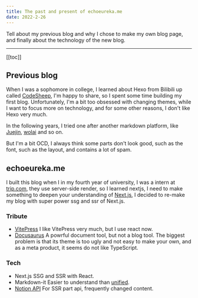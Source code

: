 ```yaml
---
title: The past and present of echoeureka.me
date: 2022-2-26
---
```


Tell about my previous blog and why I chose to make my own blog page, and finally about the technology of the new blog.

---

[[toc]]

## Previous blog

When I was a sophomore in college, I learned about Hexo from Bilibili up called [CodeSheep](https://www.bilibili.com/video/BV1Yb411a7ty), I'm happy to share, so I spent some time building my first blog. Unfortunately, I'm a bit too obsessed with changing themes, while I want to focus more on technology, and for some other reasons, I don't like Hexo very much.

In the following years, I tried one after another markdown platform, like [Juejin](https://juejin.cn/), [wolai](https://www.wolai.com/) and so on.

But I'm a bit OCD, I always think some parts don't look good, such as the font, such as the layout, and contains a lot of spam.

## echoeureka.me

I built this blog when I in my fourth year of university, I was a intern at [trip.com](trip.com), they use server-side render, so I learned nextjs, I need to make something to deepen your understanding of [Next.js](https://nextjs.org/), I decided to re-make my blog with super power ssg and ssr of Next.js.

### Tribute

- [VitePress](https://vitepress.vuejs.org/)
  I like VitePress very much, but I use react now.
- [Docusaurus](https://docusaurus.io/)
  A powrful document tool, but not a blog tool. The biggest problem is that its theme is too ugly and not easy to make your own, and as a meta product, it seems do not like TypeScript.

### Tech

- Next.js
  SSG and SSR with React.
- Markdown-it
  Easier to understand than [unified](https://unifiedjs.com/).
- [Notion API](https://developers.notion.com/)
  For SSR part api, frequently changed content.
